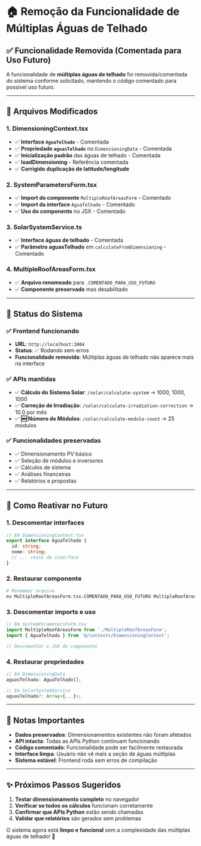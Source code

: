 # 🏠 Remoção da Funcionalidade de Múltiplas Águas de Telhado

## ✅ Funcionalidade Removida (Comentada para Uso Futuro)

A funcionalidade de **múltiplas águas de telhado** foi removida/comentada do sistema conforme solicitado, mantendo o código comentado para possível uso futuro.

---

## 📁 Arquivos Modificados

### 1. **DimensioningContext.tsx**
- ✅ **Interface `AguaTelhado`** - Comentada
- ✅ **Propriedade `aguasTelhado`** no `DimensioningData` - Comentada
- ✅ **Inicialização padrão** das águas de telhado - Comentada
- ✅ **loadDimensioning** - Referência comentada
- ✅ **Corrigido duplicação de latitude/longitude**

### 2. **SystemParametersForm.tsx**
- ✅ **Import do componente** `MultipleRoofAreasForm` - Comentado
- ✅ **Import da interface** `AguaTelhado` - Comentado
- ✅ **Uso do componente** no JSX - Comentado

### 3. **SolarSystemService.ts**
- ✅ **Interface águas de telhado** - Comentada
- ✅ **Parâmetro aguasTelhado** em `calculateFromDimensioning` - Comentado

### 4. **MultipleRoofAreasForm.tsx**
- ✅ **Arquivo renomeado** para `.COMENTADO_PARA_USO_FUTURO`
- ✅ **Componente preservado** mas desabilitado

---

## 🚀 Status do Sistema

### ✅ **Frontend funcionando**
- **URL**: `http://localhost:3004`
- **Status**: ✅ Rodando sem erros
- **Funcionalidade removida**: Múltiplas águas de telhado não aparece mais na interface

### ✅ **APIs mantidas**
- ✅ **Cálculo do Sistema Solar**: `/solar/calculate-system` → 1000, 1000, 1000
- ✅ **Correção de Irradiação**: `/solar/calculate-irradiation-correction` → 10.0 por mês  
- ✅ **🆕 Número de Módulos**: `/solar/calculate-module-count` → 25 módulos

### ✅ **Funcionalidades preservadas**
- ✅ Dimensionamento PV básico
- ✅ Seleção de módulos e inversores
- ✅ Cálculos de sistema
- ✅ Análises financeiras
- ✅ Relatórios e propostas

---

## 🔄 Como Reativar no Futuro

### 1. **Descomentar interfaces**
```typescript
// Em DimensioningContext.tsx
export interface AguaTelhado {
  id: string;
  nome: string;
  // ... resto da interface
}
```

### 2. **Restaurar componente**
```bash
# Renomear arquivo
mv MultipleRoofAreasForm.tsx.COMENTADO_PARA_USO_FUTURO MultipleRoofAreasForm.tsx
```

### 3. **Descomentar imports e uso**
```typescript
// Em SystemParametersForm.tsx
import MultipleRoofAreasForm from './MultipleRoofAreasForm';
import { AguaTelhado } from '@/contexts/DimensioningContext';

// Descomentar o JSX do componente
```

### 4. **Restaurar propriedades**
```typescript
// Em DimensioningData
aguasTelhado: AguaTelhado[];

// Em SolarSystemService
aguasTelhado?: Array<{...}>;
```

---

## 📝 Notas Importantes

- **Dados preservados**: Dimensionamentos existentes não foram afetados
- **API intacta**: Todas as APIs Python continuam funcionando
- **Código comentado**: Funcionalidade pode ser facilmente restaurada
- **Interface limpa**: Usuário não vê mais a seção de águas múltiplas
- **Sistema estável**: Frontend roda sem erros de compilação

---

## ✨ Próximos Passos Sugeridos

1. **Testar dimensionamento completo** no navegador
2. **Verificar se todos os cálculos** funcionam corretamente  
3. **Confirmar que APIs Python** estão sendo chamadas
4. **Validar que relatórios** são gerados sem problemas

O sistema agora está **limpo e funcional** sem a complexidade das múltiplas águas de telhado! 🎉